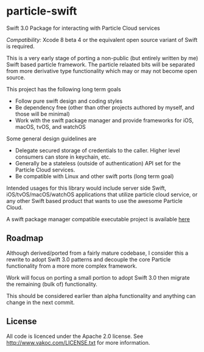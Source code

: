 # particle-swift

Swift 3.0 Package for interacting with Particle Cloud services 

*Compatibility:* Xcode 8 beta 4 or the equivalent open source variant of Swift is required.

This is a very early stage of porting a non-public (but entirely written by me) Swift based particle
framework.  The particle relaated bits will be separated from more derivative type functionality which 
may or may not become open source.

This project has the following long term goals

  * Follow pure swift design and coding styles
  * Be dependency free (other than other projects authored by myself, and those will be minimal)
  * Work with the swift package manager and provide frameworks for iOS, macOS, tvOS, and watchOS

Some general design guidelines are 

  * Delegate secured storage of credentials to the caller.  Higher level consumers can store in keychain, etc.
  * Generally be a stateless (outside of authentication) API set for the Particle Cloud services. 
  * Be compatible with Linux and other swift ports (long term goal)

Intended usages for this library would include server side Swift, iOS/tvOS/macOS/watchOS applications that utilize particle cloud service, or any other Swift based product that wants to use the awesome Particle Cloud.

A swift package manager compatible executable project is available [here](https://github.com/vakoc/particle-swift-cli)

Roadmap
-------

Although derived/ported from a fairly mature codebase, I consider this a rewrite to adopt Swift 3.0 patterns
and decouple the core Particle functionality from a more more complex framework.

Work will focus on porting a small portion to adopt Swift 3.0 then migrate the remaining (bulk of) functionality.

This should be considered earlier than alpha functionality and anything can change in the next commit.

License
-------
All code is licenced under the Apache 2.0 license.  See http://www.vakoc.com/LICENSE.txt for more information.
